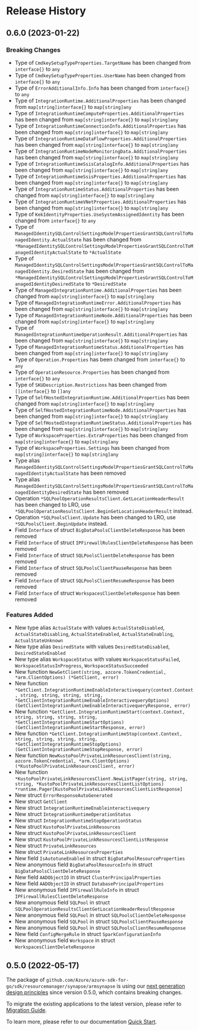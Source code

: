 # Release History

## 0.6.0 (2023-01-22)
### Breaking Changes

- Type of `CmdkeySetupTypeProperties.TargetName` has been changed from `interface{}` to `any`
- Type of `CmdkeySetupTypeProperties.UserName` has been changed from `interface{}` to `any`
- Type of `ErrorAdditionalInfo.Info` has been changed from `interface{}` to `any`
- Type of `IntegrationRuntime.AdditionalProperties` has been changed from `map[string]interface{}` to `map[string]any`
- Type of `IntegrationRuntimeComputeProperties.AdditionalProperties` has been changed from `map[string]interface{}` to `map[string]any`
- Type of `IntegrationRuntimeConnectionInfo.AdditionalProperties` has been changed from `map[string]interface{}` to `map[string]any`
- Type of `IntegrationRuntimeDataFlowProperties.AdditionalProperties` has been changed from `map[string]interface{}` to `map[string]any`
- Type of `IntegrationRuntimeNodeMonitoringData.AdditionalProperties` has been changed from `map[string]interface{}` to `map[string]any`
- Type of `IntegrationRuntimeSsisCatalogInfo.AdditionalProperties` has been changed from `map[string]interface{}` to `map[string]any`
- Type of `IntegrationRuntimeSsisProperties.AdditionalProperties` has been changed from `map[string]interface{}` to `map[string]any`
- Type of `IntegrationRuntimeStatus.AdditionalProperties` has been changed from `map[string]interface{}` to `map[string]any`
- Type of `IntegrationRuntimeVNetProperties.AdditionalProperties` has been changed from `map[string]interface{}` to `map[string]any`
- Type of `KekIdentityProperties.UseSystemAssignedIdentity` has been changed from `interface{}` to `any`
- Type of `ManagedIdentitySQLControlSettingsModelPropertiesGrantSQLControlToManagedIdentity.ActualState` has been changed from `*ManagedIdentitySQLControlSettingsModelPropertiesGrantSQLControlToManagedIdentityActualState` to `*ActualState`
- Type of `ManagedIdentitySQLControlSettingsModelPropertiesGrantSQLControlToManagedIdentity.DesiredState` has been changed from `*ManagedIdentitySQLControlSettingsModelPropertiesGrantSQLControlToManagedIdentityDesiredState` to `*DesiredState`
- Type of `ManagedIntegrationRuntime.AdditionalProperties` has been changed from `map[string]interface{}` to `map[string]any`
- Type of `ManagedIntegrationRuntimeError.AdditionalProperties` has been changed from `map[string]interface{}` to `map[string]any`
- Type of `ManagedIntegrationRuntimeNode.AdditionalProperties` has been changed from `map[string]interface{}` to `map[string]any`
- Type of `ManagedIntegrationRuntimeOperationResult.AdditionalProperties` has been changed from `map[string]interface{}` to `map[string]any`
- Type of `ManagedIntegrationRuntimeStatus.AdditionalProperties` has been changed from `map[string]interface{}` to `map[string]any`
- Type of `Operation.Properties` has been changed from `interface{}` to `any`
- Type of `OperationResource.Properties` has been changed from `interface{}` to `any`
- Type of `SKUDescription.Restrictions` has been changed from `[]interface{}` to `[]any`
- Type of `SelfHostedIntegrationRuntime.AdditionalProperties` has been changed from `map[string]interface{}` to `map[string]any`
- Type of `SelfHostedIntegrationRuntimeNode.AdditionalProperties` has been changed from `map[string]interface{}` to `map[string]any`
- Type of `SelfHostedIntegrationRuntimeStatus.AdditionalProperties` has been changed from `map[string]interface{}` to `map[string]any`
- Type of `WorkspaceProperties.ExtraProperties` has been changed from `map[string]interface{}` to `map[string]any`
- Type of `WorkspaceProperties.Settings` has been changed from `map[string]interface{}` to `map[string]any`
- Type alias `ManagedIdentitySQLControlSettingsModelPropertiesGrantSQLControlToManagedIdentityActualState` has been removed
- Type alias `ManagedIdentitySQLControlSettingsModelPropertiesGrantSQLControlToManagedIdentityDesiredState` has been removed
- Operation `*SQLPoolOperationResultsClient.GetLocationHeaderResult` has been changed to LRO, use `*SQLPoolOperationResultsClient.BeginGetLocationHeaderResult` instead.
- Operation `*SQLPoolsClient.Update` has been changed to LRO, use `*SQLPoolsClient.BeginUpdate` instead.
- Field `Interface` of struct `BigDataPoolsClientDeleteResponse` has been removed
- Field `Interface` of struct `IPFirewallRulesClientDeleteResponse` has been removed
- Field `Interface` of struct `SQLPoolsClientDeleteResponse` has been removed
- Field `Interface` of struct `SQLPoolsClientPauseResponse` has been removed
- Field `Interface` of struct `SQLPoolsClientResumeResponse` has been removed
- Field `Interface` of struct `WorkspacesClientDeleteResponse` has been removed

### Features Added

- New type alias `ActualState` with values `ActualStateDisabled`, `ActualStateDisabling`, `ActualStateEnabled`, `ActualStateEnabling`, `ActualStateUnknown`
- New type alias `DesiredState` with values `DesiredStateDisabled`, `DesiredStateEnabled`
- New type alias `WorkspaceStatus` with values `WorkspaceStatusFailed`, `WorkspaceStatusInProgress`, `WorkspaceStatusSucceeded`
- New function `NewGetClient(string, azcore.TokenCredential, *arm.ClientOptions) (*GetClient, error)`
- New function `*GetClient.IntegrationRuntimeEnableInteractivequery(context.Context, string, string, string, string, *GetClientIntegrationRuntimeEnableInteractivequeryOptions) (GetClientIntegrationRuntimeEnableInteractivequeryResponse, error)`
- New function `*GetClient.IntegrationRuntimeStart(context.Context, string, string, string, string, *GetClientIntegrationRuntimeStartOptions) (GetClientIntegrationRuntimeStartResponse, error)`
- New function `*GetClient.IntegrationRuntimeStop(context.Context, string, string, string, string, *GetClientIntegrationRuntimeStopOptions) (GetClientIntegrationRuntimeStopResponse, error)`
- New function `NewKustoPoolPrivateLinkResourcesClient(string, azcore.TokenCredential, *arm.ClientOptions) (*KustoPoolPrivateLinkResourcesClient, error)`
- New function `*KustoPoolPrivateLinkResourcesClient.NewListPager(string, string, string, *KustoPoolPrivateLinkResourcesClientListOptions) *runtime.Pager[KustoPoolPrivateLinkResourcesClientListResponse]`
- New struct `ErrorResponseAutoGenerated`
- New struct `GetClient`
- New struct `IntegrationRuntimeEnableinteractivequery`
- New struct `IntegrationRuntimeOperationStatus`
- New struct `IntegrationRuntimeStopOperationStatus`
- New struct `KustoPoolPrivateLinkResources`
- New struct `KustoPoolPrivateLinkResourcesClient`
- New struct `KustoPoolPrivateLinkResourcesClientListResponse`
- New struct `PrivateLinkResources`
- New struct `PrivateLinkResourcesProperties`
- New field `IsAutotuneEnabled` in struct `BigDataPoolResourceProperties`
- New anonymous field `BigDataPoolResourceInfo` in struct `BigDataPoolsClientDeleteResponse`
- New field `AADObjectID` in struct `ClusterPrincipalProperties`
- New field `AADObjectID` in struct `DatabasePrincipalProperties`
- New anonymous field `IPFirewallRuleInfo` in struct `IPFirewallRulesClientDeleteResponse`
- New anonymous field `SQLPool` in struct `SQLPoolOperationResultsClientGetLocationHeaderResultResponse`
- New anonymous field `SQLPool` in struct `SQLPoolsClientDeleteResponse`
- New anonymous field `SQLPool` in struct `SQLPoolsClientPauseResponse`
- New anonymous field `SQLPool` in struct `SQLPoolsClientResumeResponse`
- New field `ConfigMergeRule` in struct `SparkConfigurationInfo`
- New anonymous field `Workspace` in struct `WorkspacesClientDeleteResponse`


## 0.5.0 (2022-05-17)

The package of `github.com/Azure/azure-sdk-for-go/sdk/resourcemanager/synapse/armsynapse` is using our [next generation design principles](https://azure.github.io/azure-sdk/general_introduction.html) since version 0.5.0, which contains breaking changes.

To migrate the existing applications to the latest version, please refer to [Migration Guide](https://aka.ms/azsdk/go/mgmt/migration).

To learn more, please refer to our documentation [Quick Start](https://aka.ms/azsdk/go/mgmt).